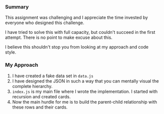 ### Summary

This assignment was challenging and I appreciate the time invested by everyone who designed this challenge. 

I have tried to solve this with full capacity, but couldn't succeed in the first attempt. There is no point to make excuse about this.

I believe this shouldn't stop you from looking at my approach and code style.

### My Approach

1. I have created a fake data set in `data.js`
2. I have designed the JSON in such a way that you can mentally visual the complete hierarchy.
3. `index.js` is my main file where I wrote the implementation. I started with recursion and created cards. 
4. Now the main hurdle for me is to build the parent-child relationship with these rows and their cards.